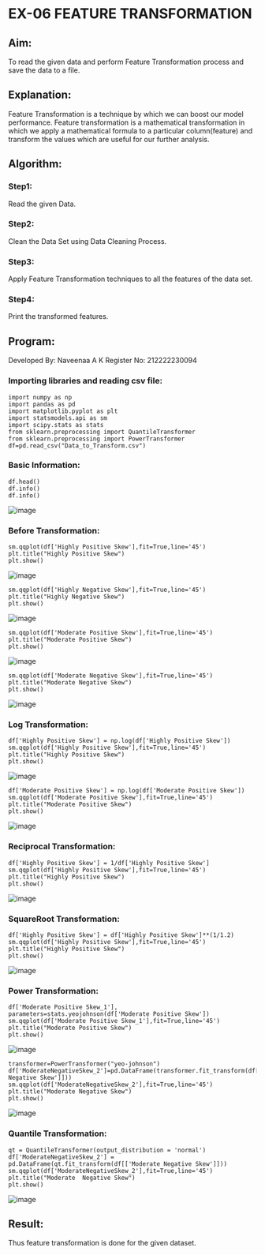 # EX-06 FEATURE TRANSFORMATION
## Aim:
To read the given data and perform Feature Transformation process and save the data to a file.

## Explanation:
Feature Transformation is a technique by which we can boost our model performance. Feature transformation is a mathematical transformation in which we apply a mathematical formula to a particular column(feature) and transform the values which are useful for our further analysis.

## Algorithm:
### Step1:
Read the given Data.
### Step2: 
Clean the Data Set using Data Cleaning Process.
### Step3:
Apply Feature Transformation techniques to all the features of the data set.
### Step4:
Print the transformed features.
## Program:
Developed By: Naveenaa A K
Register No: 212222230094

### Importing libraries and reading csv file:
```
import numpy as np
import pandas as pd
import matplotlib.pyplot as plt
import statsmodels.api as sm
import scipy.stats as stats
from sklearn.preprocessing import QuantileTransformer
from sklearn.preprocessing import PowerTransformer
df=pd.read_csv("Data_to_Transform.csv")
```
### Basic Information:
```
df.head()
df.info()
df.info()
```
![image](https://github.com/naveenaakumarasamy/Datascience-Ex06/assets/113497406/72d2d78c-0fb1-49f5-a07f-333e66ed5129)
  
### Before Transformation:
```
sm.qqplot(df['Highly Positive Skew'],fit=True,line='45')
plt.title("Highly Positive Skew")
plt.show()
```
![image](https://github.com/naveenaakumarasamy/Datascience-Ex06/assets/113497406/5e82854d-26b6-40c1-978b-32e7d0602353)

```
sm.qqplot(df['Highly Negative Skew'],fit=True,line='45')
plt.title("Highly Negative Skew")
plt.show()
```
![image](https://github.com/naveenaakumarasamy/Datascience-Ex06/assets/113497406/3979bffa-21ba-4627-8a87-eeb9e3c4bcfc)

```
sm.qqplot(df['Moderate Positive Skew'],fit=True,line='45')
plt.title("Moderate Positive Skew")
plt.show()
```
![image](https://github.com/naveenaakumarasamy/Datascience-Ex06/assets/113497406/ebb2084a-d071-4b7a-bc31-7aef5c457f7f)

```
sm.qqplot(df['Moderate Negative Skew'],fit=True,line='45')
plt.title("Moderate Negative Skew")
plt.show()
```
 ![image](https://github.com/naveenaakumarasamy/Datascience-Ex06/assets/113497406/3d768a5d-b0ed-4a76-a927-ab14cc662469)

### Log Transformation:
```
df['Highly Positive Skew'] = np.log(df['Highly Positive Skew'])
sm.qqplot(df['Highly Positive Skew'],fit=True,line='45')
plt.title("Highly Positive Skew")
plt.show()
```
![image](https://github.com/naveenaakumarasamy/Datascience-Ex06/assets/113497406/5c07c1ea-c813-4aaa-8a44-0948726d002e)

```
df['Moderate Positive Skew'] = np.log(df['Moderate Positive Skew'])
sm.qqplot(df['Moderate Positive Skew'],fit=True,line='45')
plt.title("Moderate Positive Skew")
plt.show()
```
![image](https://github.com/naveenaakumarasamy/Datascience-Ex06/assets/113497406/08656ed3-4840-4db2-bbc7-bc11ac494364)

### Reciprocal Transformation:
```
df['Highly Positive Skew'] = 1/df['Highly Positive Skew']
sm.qqplot(df['Highly Positive Skew'],fit=True,line='45')
plt.title("Highly Positive Skew")
plt.show()
```
![image](https://github.com/naveenaakumarasamy/Datascience-Ex06/assets/113497406/795fa4fc-60f2-4fdb-8cf6-e16beeff330a)

### SquareRoot Transformation:
```
df['Highly Positive Skew'] = df['Highly Positive Skew']**(1/1.2)
sm.qqplot(df['Highly Positive Skew'],fit=True,line='45')
plt.title("Highly Positive Skew")
plt.show()
```
![image](https://github.com/naveenaakumarasamy/Datascience-Ex06/assets/113497406/62d30af5-5e7d-48ce-85a0-38da9ee46ff4)

### Power Transformation:
```
df['Moderate Positive Skew_1'], parameters=stats.yeojohnson(df['Moderate Positive Skew'])
sm.qqplot(df['Moderate Positive Skew_1'],fit=True,line='45')
plt.title("Moderate Positive Skew")
plt.show()
```
![image](https://github.com/naveenaakumarasamy/Datascience-Ex06/assets/113497406/5082edbc-ab56-4d2b-98e5-f3097fdf3f9d)

```
transformer=PowerTransformer("yeo-johnson")
df['ModerateNegativeSkew_2']=pd.DataFrame(transformer.fit_transform(df[['Moderate Negative Skew']]))
sm.qqplot(df['ModerateNegativeSkew_2'],fit=True,line='45')
plt.title("Moderate Negative Skew")
plt.show()
```
![image](https://github.com/naveenaakumarasamy/Datascience-Ex06/assets/113497406/43bb56f7-7bc7-46b7-acc9-943b8dd72000)
 
### Quantile Transformation:
```
qt = QuantileTransformer(output_distribution = 'normal')
df['ModerateNegativeSkew_2'] = pd.DataFrame(qt.fit_transform(df[['Moderate Negative Skew']]))
sm.qqplot(df['ModerateNegativeSkew_2'],fit=True,line='45')
plt.title("Moderate  Negative Skew")
plt.show()
```
![image](https://github.com/naveenaakumarasamy/Datascience-Ex06/assets/113497406/dea278eb-c146-4201-bcf2-c479949d597e)

## Result:
Thus feature transformation is done for the given dataset.
